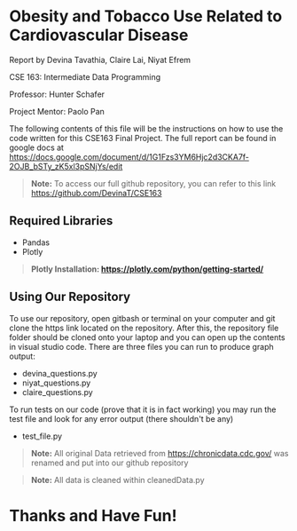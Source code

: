 # Obesity and Tobacco Use Related to Cardiovascular Disease

Report by Devina Tavathia, Claire Lai, Niyat Efrem

CSE 163: Intermediate Data Programming

Professor: Hunter Schafer

Project Mentor: Paolo Pan 

The following contents of this file will be the instructions on how to use the code written for this CSE163 Final Project. The full report can be found in google docs at https://docs.google.com/document/d/1G1Fzs3YM6Hjc2d3CKA7f-2OJB_bSTy_zK5xl3pSNjYs/edit

> **Note:** To access our full github repository, you can refer to this link https://github.com/DevinaT/CSE163

## Required Libraries

- Pandas
- Plotly

> **Plotly Installation: https://plotly.com/python/getting-started/** 

## Using Our Repository

To use our repository, open gitbash or terminal on your computer and git clone the https link located on the repository. After this,
the repository file folder should be cloned onto your laptop and you can open up the contents in visual studio code. There are three
files you can run to produce graph output:

- devina_questions.py
- niyat_questions.py
- claire_questions.py

To run tests on our code (prove that it is in fact working) you may run the test file and look for any error output (there shouldn't be any)

- test_file.py

> **Note:** All original Data retrieved from https://chronicdata.cdc.gov/ was renamed and put into our github repository

> **Note:** All data is cleaned within cleanedData.py

# Thanks and Have Fun!